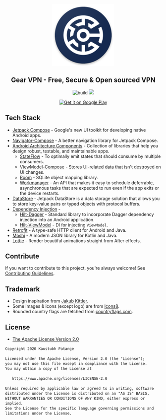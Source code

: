 <div align="center">
    <img alt="Icon" src="app/src/main/res/mipmap-xxxhdpi/ic_launcher_round.png" width="200" />
</div>

<h2 align="center">
    Gear VPN - Free, Secure & Open sourced VPN
</h2>

<p align="center">
   <img src="https://github.com/KaustubhPatange/Gear-VPN/workflows/build/badge.svg" alt="build"/>
   <a href="https://github.com/KaustubhPatange/Gear-VPN/issues"><img src="https://img.shields.io/github/issues/KaustubhPatange/Gear-VPN.svg"/></a>
</p>

<div align="center">
<a href='https://play.google.com/store/apps/details?id=com.kpstv.vpn'><img alt='Get it on Google Play' src='https://play.google.com/intl/en_us/badges/images/generic/en_badge_web_generic.png' width="200"/></a>
</div>

## Tech Stack

- [Jetpack Compose](https://developer.android.com/jetpack/compose) - Google's new UI toolkit for developing native Android apps.
- [Navigator-Compose](https://github.com/KaustubhPatange/navigator/tree/master/navigator-compose) - A better navigation library for Jetpack Compose.
- [Android Architecture Components](https://developer.android.com/topic/libraries/architecture) - Collection of libraries that help you design robust, testable, and maintainable apps.
  - [StateFlow](https://developer.android.com/kotlin/flow/stateflow-and-sharedflow#stateflow) - To optimally emit states that should consume by multiple consumers.
  - [ViewModel-Compose](https://developer.android.com/topic/libraries/architecture/viewmodel) - Stores UI-related data that isn't destroyed on UI changes.
  - [Room](https://developer.android.com/topic/libraries/architecture/room) - SQLite object mapping library.
  - [Workmanager](https://developer.android.com/topic/libraries/architecture/workmanager) - An API that makes it easy to schedule deferrable, asynchronous tasks that are expected to run even if the app exits or the device restarts.
- [DataStore](https://developer.android.com/topic/libraries/architecture/datastore) - Jetpack DataStore is a data storage solution that allows you to store key-value pairs or typed objects with protocol buffers.
- [Dependency Injection](https://developer.android.com/training/dependency-injection) - 
  - [Hilt-Dagger](https://dagger.dev/hilt/) - Standard library to incorporate Dagger dependency injection into an Android application.
  - [Hilt-ViewModel](https://developer.android.com/training/dependency-injection/hilt-jetpack) - DI for injecting `ViewModel`.
- [Retrofit](https://square.github.io/retrofit/) - A type-safe HTTP client for Android and Java.
- [Moshi](https://github.com/square/moshi) - A modern JSON library for Kotlin and Java.
- [Lottie](https://github.com/airbnb/lottie-android) - Render beautiful animations straight from After effects.

## Contribute


If you want to contribute to this project, you're always welcome!
See [Contributing Guidelines](CONTRIBUTING.md).

## Trademark

- Design inspiration from [Jakub Kittler](https://dribbble.com/shots/7025990-VPN-Concept). 
- Some images & icons (except logo) are from [Icons8](https://icons8.com/).
- Rounded country flags are fetched from [countryflags.com](http://countryflags.com/).

## License

- [The Apache License Version 2.0](https://www.apache.org/licenses/LICENSE-2.0.txt)

```
Copyright 2020 Kaustubh Patange

Licensed under the Apache License, Version 2.0 (the "License");
you may not use this file except in compliance with the License.
You may obtain a copy of the License at

   https://www.apache.org/licenses/LICENSE-2.0

Unless required by applicable law or agreed to in writing, software
distributed under the License is distributed on an "AS IS" BASIS,
WITHOUT WARRANTIES OR CONDITIONS OF ANY KIND, either express or implied.
See the License for the specific language governing permissions and
limitations under the License.
```
